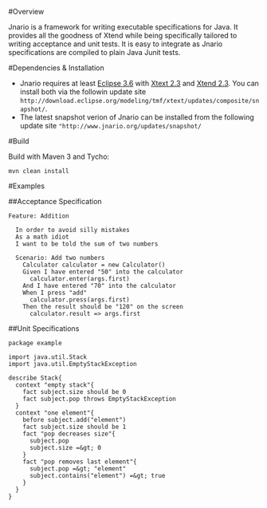 

#Overview

Jnario is a framework for writing executable specifications for Java. It provides all the goodness of Xtend while being specifically tailored to writing acceptance and unit tests. It is easy to integrate as Jnario specifications are compiled to plain Java Junit tests.

#Dependencies & Installation

* Jnario requires at least [Eclipse 3.6](http://eclipse.org/downloads/) with [Xtext 2.3](http://www.xtext.org) and [Xtend 2.3](http://www.eclipse.org/xtend/). You can install both via the followin update site `http://download.eclipse.org/modeling/tmf/xtext/updates/composite/snapshot/`.
* The latest snapshot verion of Jnario can be installed from the following update site `"http://www.jnario.org/updates/snapshot/`

#Build

Build with Maven 3 and Tycho:

``` 
mvn clean install
``` 

#Examples

##Acceptance Specification

```cucumber
Feature: Addition

  In order to avoid silly mistakes
  As a math idiot
  I want to be told the sum of two numbers
  
  Scenario: Add two numbers
    Calculator calculator = new Calculator()
    Given I have entered "50" into the calculator
      calculator.enter(args.first)
    And I have entered "70" into the calculator
    When I press "add"
      calculator.press(args.first)
    Then the result should be "120" on the screen
      calculator.result => args.first
```

##Unit Specifications

```
package example

import java.util.Stack
import java.util.EmptyStackException

describe Stack{
  context "empty stack"{
    fact subject.size should be 0
    fact subject.pop throws EmptyStackException
  }
  context "one element"{ 
    before subject.add("element")
    fact subject.size should be 1
    fact "pop decreases size"{
      subject.pop
      subject.size =&gt; 0 
    }
    fact "pop removes last element"{
      subject.pop =&gt; "element"
      subject.contains("element") =&gt; true
    }  
  }   
}
```


